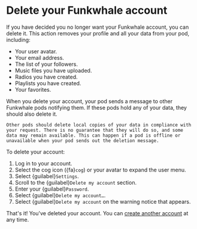 # Delete your Funkwhale account

If you have decided you no longer want your Funkwhale account, you can delete it. This action removes your profile and all your data from your pod, including:

- Your user avatar.
- Your email address.
- The list of your followers.
- Music files you have uploaded.
- Radios you have created.
- Playlists you have created.
- Your favorites.

When you delete your account, your pod sends a message to other Funkwhale pods notifying them. If these pods hold any of your data, they should also delete it.

```{note}
Other pods should delete local copies of your data in compliance with your request. There is no guarantee that they will do so, and some data may remain available. This can happen if a pod is offline or unavailable when your pod sends out the deletion message.
```

To delete your account:

1. Log in to your account.
2. Select the cog icon ({fa}`cog`) or your avatar to expand the user menu.
3. Select {guilabel}`Settings`.
4. Scroll to the {guilabel}`Delete my account` section.
5. Enter your {guilabel}`Password`.
6. Select {guilabel}`Delete my account…`.
7. Select {guilabel}`Delete my account` on the warning notice that appears.

That's it! You've deleted your account. You can [create another account](create_account.md) at any time.
